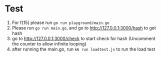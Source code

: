 # Test

1. For f(15) please run `go run playground/main.go`
2. Please run `go run main.go`, and go to http://127.0.0.1:3000/hash to get hash
3. go to http://127.0.0.1:3000/check to start check for hash
    (Uncomment the counter to allow infinite looping)
4. after running the main.go, run `k6 run loadtest.js` to run the load test